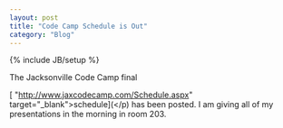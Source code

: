 ```yaml
---
layout: post
title: "Code Camp Schedule is Out"
category: "Blog"
---
```

{% include JB/setup %}

The Jacksonville Code Camp final 

[ "http://www.jaxcodecamp.com/Schedule.aspx" target="_blank">schedule](</p) has been posted. I am giving all of my presentations in the morning in room 203\.